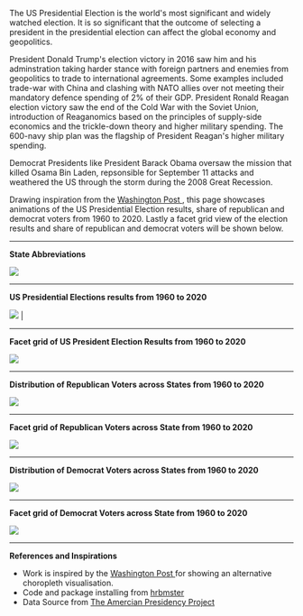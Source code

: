 The US Presidential Election is the world's most significant and widely watched election. It is so significant that the outcome of selecting a president in the presidential election can affect the global economy and geopolitics. 

President Donald Trump's election victory in 2016 saw him and his adminstration taking harder stance with foreign partners and enemies from geopolitics to trade to international agreements. Some examples included trade-war with China and clashing with NATO allies over not meeting their mandatory defence spending of 2% of their GDP. President Ronald Reagan election victory saw the end of the Cold War with the Soviet Union, introduction of Reaganomics based on the principles of supply-side economics and the trickle-down theory and higher military spending. The 600-navy ship plan was the flagship of President Reagan's higher military spending.  

Democrat Presidents like President Barack Obama oversaw the mission that killed Osama Bin Laden, repsonsible for September 11 attacks and weathered the US through the storm during the 2008 Great Recession.

Drawing inspiration from the <a href="https://www.washingtonpost.com/wp-srv/special/business/states-most-threatened-by-trade/"> Washington Post </a>, this page showcases animations of the US Presidential Election results, share of republican and democrat voters from 1960 to 2020. Lastly a facet grid view of the election results and share of republican and democrat voters will be shown below.  

----

**State Abbreviations**

![](Rplotabbreviations.jpeg)

---

**US Presidential Elections results from 1960 to 2020**    

![](election_map.gif) |  


---

**Facet grid of US President Election Results from 1960 to 2020**

![](Rplotfacet_election.jpeg)

---

**Distribution of Republican Voters across States from 1960 to 2020**

![](republican_heatmap.gif)

----

**Facet grid of Republican Voters across State from 1960 to 2020**

![](Rplotrepublican.jpeg)

----

**Distribution of Democrat Voters across States from 1960 to 2020**

![](democrat_heatmap.gif)

----

**Facet grid of Democrat Voters across State from 1960 to 2020**

![](Rplotdemocrat.jpeg)



----

**References and Inspirations**

* Work is inspired by the <a href="https://www.washingtonpost.com/wp-srv/special/business/states-most-threatened-by-trade/"> Washington Post </a> for showing an alternative choropleth visualisation.
* Code and package installing from <a href="https://github.com/hrbrmstr/statebins?tab=readme-ov-file/"> hrbmster </a>
* Data Source from <a href="https://www.presidency.ucsb.edu/statistics/elections/2020/"> The Amercian Presidency Project </a>



